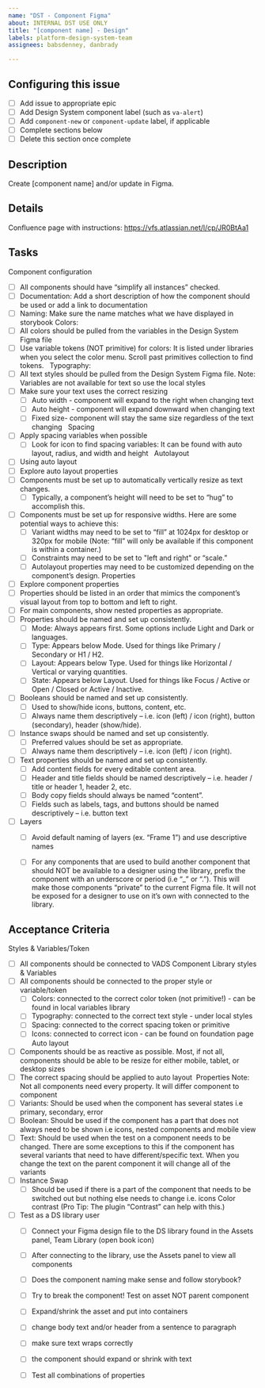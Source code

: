 ```yaml
---
name: "DST - Component Figma"
about: INTERNAL DST USE ONLY
title: "[component name] - Design"
labels: platform-design-system-team
assignees: babsdenney, danbrady

---
```


## Configuring this issue
- [ ] Add issue to appropriate epic
- [ ] Add Design System component label (such as `va-alert`)
- [ ] Add `component-new` or `component-update` label, if applicable
- [ ] Complete sections below
- [ ] Delete this section once complete

## Description
Create [component name] and/or update in Figma. 


## Details
Confluence page with instructions: https://vfs.atlassian.net/l/cp/JR0BtAa1


## Tasks
Component configuration
- [ ] All components should have “simplify all instances” checked.    
- [ ] Documentation: Add a short description of how the component should be used or add a link to documentation 
- [ ] Naming: Make sure the name matches what we have displayed in storybook 
Colors:
- [ ] All colors should be pulled from the variables in the Design System Figma file 
- [ ] Use variable tokens (NOT primitive) for colors: It is listed under libraries when you select the color menu. Scroll past primitives collection to find tokens.  
Typography:
- [ ] All text styles should be pulled from the Design System Figma file. Note: Variables are not available for text so use the local styles
- [ ] Make sure your text uses the correct resizing
    - [ ] Auto width - component will expand to the right when changing text 
    - [ ]  Auto height - component will expand downward when changing text 
    - [ ]  Fixed size- component will stay the same size regardless of the text changing  
Spacing 
- [ ]  Apply spacing variables when possible 
    - [ ] Look for icon to find spacing variables: It can be found with auto layout, radius, and width and height  
Autolayout
- [ ] Using auto layout
- [ ] Explore auto layout properties
- [ ]   Components must be set up to automatically vertically resize as text changes.
    - [ ] Typically, a component’s height will need to be set to “hug” to accomplish this.
- [ ] Components must be set up for responsive widths. Here are some potential ways to achieve this:
    - [ ] Variant widths may need to be set to “fill” at 1024px for desktop or 320px for mobile (Note: “fill” will only be available if this component is within a container.)
    - [ ] Constraints may need to be set to "left and right" or “scale.”
    - [ ] Autolayout properties may need to be customized depending on the component’s design.
Properties
- [ ] Explore component properties
- [ ] Properties should be listed in an order that mimics the component’s visual layout from top to bottom and left to right.
- [ ] For main components, show nested properties as appropriate.
- [ ] Properties should be named and set up consistently.
    - [ ] Mode: Always appears first. Some options include Light and Dark or languages.
    - [ ] Type: Appears below Mode. Used for things like Primary / Secondary or H1 / H2.
    - [ ] Layout: Appears below Type. Used for things like Horizontal / Vertical or varying quantities.
    - [ ] State: Appears below Layout. Used for things like Focus / Active or Open / Closed or Active / Inactive.
- [ ] Booleans should be named and set up consistently.
    - [ ] Used to show/hide icons, buttons, content, etc.
    - [ ] Always name them descriptively – i.e. icon (left) / icon (right), button (secondary), header (show/hide).
- [ ] Instance swaps should be named and set up consistently.
    - [ ] Preferred values should be set as appropriate.
    - [ ] Always name them descriptively – i.e. icon (left) / icon (right).
- [ ] Text properties should be named and set up consistently.
    - [ ] Add content fields for every editable content area.
    - [ ] Header and title fields should be named descriptively – i.e. header / title or header 1, header 2, etc.
    - [ ] Body copy fields should always be named “content”.
    - [ ] Fields such as labels, tags, and buttons should be named descriptively – i.e. button text
- [ ] Layers
    - [ ] Avoid default naming of layers (ex. “Frame 1”) and use descriptive names
    - [ ] For any components that are used to build another component that should NOT be available to a designer using the library, prefix the component with an underscore or period (i.e “_” or “.”). This will make those components “private” to the current Figma file. It will not be exposed for a designer to use on it’s own with connected to the library.


## Acceptance Criteria
Styles & Variables/Token 
- [ ] All components should be connected to VADS Component Library styles & Variables 
- [ ] All components should be connected to the proper style or variable/token 
    - [ ] Colors: connected to the correct color token (not primitive!) - can be found in local variables library 
    - [ ] Typography: connected to the correct text style - under local styles
    - [ ] Spacing: connected to the correct spacing token or primitive 
    - [ ] Icons: connected to correct icon - can be found on foundation page 
Auto layout
- [ ] Components should be as reactive as possible. Most, if not all, components should be able to be resize for either mobile, tablet, or desktop sizes 
- [ ] The correct spacing should be applied to auto layout 
Properties
Note: Not all components need every property. It will differ component to component 
- [ ] Variants: Should be used when the component has several states i.e primary, secondary, error 
- [ ] Boolean: Should be used if the component has a part that does not always need to be shown i.e icons, nested components and mobile view
- [ ] Text: Should be used when the test on a component needs to be changed. There are some exceptions to this if the component has several variants that need to have different/specific text. When you change the text on the parent component it will change all of the variants 
- [ ] Instance Swap 
    - [ ] Should be used if there is a part of the component that needs to be switched out but nothing else needs to change i.e. icons Color contrast (Pro Tip: The plugin “Contrast” can help with this.)
- [ ] Test as a DS library user 
    - [ ] Connect your Figma design file to the DS library found in the Assets panel, Team Library (open book icon)
    - [ ] After connecting to the library, use the Assets panel to view all components
    - [ ] Does the component naming make sense and follow storybook?
    - [ ] Try to break the component! Test on asset NOT parent component 
    - [ ] Expand/shrink the asset and put into containers 
    - [ ]  change body text and/or header from a sentence to paragraph
    - [ ]  make sure text wraps correctly
    - [ ] the component should expand or shrink with text 
    - [ ]  Test all combinations of properties 





